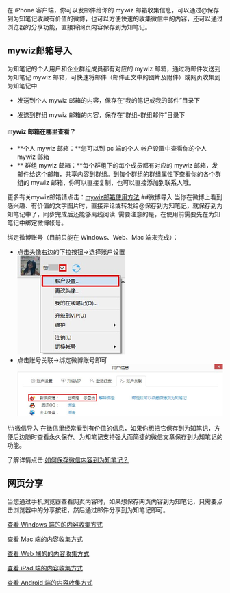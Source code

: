 在 iPhone 客户端，你可以发邮件给你的 mywiz 邮箱收集信息，可以通过@保存到为知笔记收藏有价值的微博，也可以方便快速的收集微信中的内容，还可以通过浏览器的分享功能，直接将网页内容保存到为知笔记。


## mywiz邮箱导入
为知笔记的个人用户和企业群组成员都有对应的 mywiz 邮箱，通过将邮件发送到为知笔记 mywiz 邮箱，可快速将邮件（邮件正文中的图片及附件）或网页收集到为知笔记中
+ 发送到个人 mywiz 邮箱的内容，保存在“我的笔记或我的邮件”目录下

+ 发送到群组 mywiz 邮箱的内容，保存在“群组–群组邮件”目录下



#### mywiz 邮箱在哪里查看？

+  **个人 mywiz 邮箱：**您可以到 pc 端的个人 帐户设置中查看你的个人 mywiz 邮箱
+ ** 群组 mywiz 邮箱：**每个群组下的每个成员都有对应的 mywiz 邮箱，发邮件给这个邮箱，共享内容到群组。到每个群组的群组属性下查看你的各个群组的 mywiz 邮箱，你可以直接复制，也可以直接添加到联系人哦。

更多有关mywiz邮箱请点击：[mywiz邮箱使用方法](http://blog.wiz.cn/wiz-mywiz.html)
##微博导入
当你在微博上看到感兴趣、有价值的文字图片时，直接评论或转发给@保存到为知笔记，就保存到为知笔记中了，同步完成后还能够离线阅读. 需要注意的是，在使用前需要先在为知笔记中绑定微博帐号。

绑定微博账号（目前只能在 Windows、Web、Mac 端来完成）：
+ 点击头像右边的下拉按钮->选择账户设置![G1](img/G1.jpg)
+ 点击账号关联->绑定微博账号即可![G2](img/G2.jpg)

##微信导入
在微信里经常看到有价值的信息，如果你想把它保存到为知笔记，方便后边随时查看永久保存。为知笔记支持强大而简捷的微信文章保存到为知笔记的功能。

了解详情点击:[如何保存微信内容到为知笔记？](http://blog.wiz.cn/wiz-wechat.html)


## 网页分享
当您通过手机浏览器查看网页内容时，如果想保存网页内容到为知笔记，只需要点击浏览器中的分享按钮，然后通过邮件分享到为知笔记即可。

[查看 Windows 端的的内容收集方式](/manual/windows/collectpc.html)

[查看 Mac 端的内容收集方式](/manual/mac/collectmac.html)

[查看 Web 端的的内容收集方式](/manual/web/collectweb.html)

[查看 iPad 端的内容收集方式](/manual/ipad/collectipad.html)

[查看 Android 端的内容收集方式](/manual/android/collectandroid.html)


